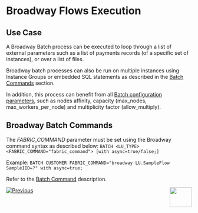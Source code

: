 # Broadway Flows Execution


## Use Case

A Broadway Batch process can be executed to loop through a list of external parameters such as a list of payments records (of a specific set of instances), or over a list of files. 

Broadway batch processes can also be run on multiple instances using Instance Groups or embedded SQL statements as described in the [Batch Commands](/articles/20_jobs_and_batch_services/12_batch_sync_commands.md) section.

In addition, this process can benefit from all [Batch configuration parameters](/articles/20_jobs_and_batch_services/12_batch_sync_commands.md#batch-ludc-fabric_commandfabric-command--with-affinityaffinity-job_affinityjob-affinity-asynctruefalse-generate_entities_firsttruefalse-allow_multiplytruefalse-max_workers_per_nodenumberh6-), such as nodes affinity, capacity (max_nodes, max_workers_per_node) and multiplicity factor (allow_multiply).



## Broadway Batch Commands
The *FABRIC_COMMAND* parameter must be set using the Broadway command syntax as described below:
```BATCH <LU_TYPE> <FABRIC_COMMAND="fabric_command"> [with async=true/false;]```

Example:
```BATCH CUSTOMER FABRIC_COMMAND="broadway LU.SampleFlow SampleIID=?" with async=true;```

Refer to the [Batch Command](/articles/20_jobs_and_batch_services/12_batch_sync_commands.md#batch-commands-summary) description.


[![Previous](/articles/images/Previous.png)](/articles/20_jobs_and_batch_services/14_instances_groups.md)[<img align="right" width="60" height="54" src="/articles/images/Next.png">](/articles/20_jobs_and_batch_services/16_batch_CDC_commands.md)




